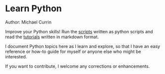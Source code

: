 # Learn Python

Author: Michael Currin

Improve your Python skills! Run the [scripts](learn-python/scripts/) written as python scripts and read the [tutorials](learn-python/tutorials) written in markdown format.

I document Python topics here as I learn and explore, so that I have an easy reference or how-to guide for myself or anyone else who might be interested.

If you want to contribute, I welcome any corrections or enhancements.
